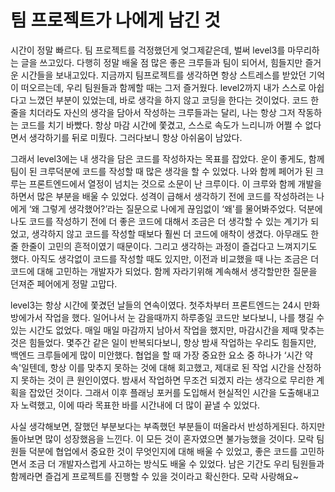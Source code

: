 # 팀 프로젝트가 나에게 남긴 것

시간이 정말 빠르다. 팀 프로젝트를 걱정했던게 엊그제같은데, 벌써 level3를 마무리하는 글을 쓰고있다.
다행히 정말 배울 점 많은 좋은 크루들과 팀이 되어서, 힘들지만 즐거운 시간들을 보내고있다. 지금까지 팀프로젝트를 생각하면 항상 스트레스를 받았던 기억이 떠오르는데, 우리 팀원들과 함께할 때는 그저 즐거웠다. 
level2까지 내가 스스로 아쉽다고 느꼈던 부분이 있었는데, 바로 생각을 하지 않고 코딩을 한다는 것이었다. 코드 한줄을 치더라도 자신의 생각을 담아서 작성하는 크루들과는 달리, 나는 항상 그저 작동하는 코드를 치기 바빴다. 항상 마감 시간에 쫓겼고, 스스로 속도가 느리니까 어쩔 수 없다면서 생각하기를 뒤로 미뤘다. 그러다보니 항상 아쉬움이 남았다. 

그래서 level3에는 내 생각을 담은 코드를 작성하자는 목표를 잡았다. 운이 좋게도, 함께 팀이 된 크루덕분에 코드를 작성할 때 많은 생각을 할 수 있었다. 나와 함께 페어가 된 크루는 프론트엔드에서 열정이 넘치는 것으로 소문이 난 크루이다. 이 크루와 함께 개발을 하면서 많은 부분을 배울 수 있었다. 성격이 급해서 생각하기 전에 코드를 작성하려는 나에게 ‘왜 그렇게 생각했어?’라는 질문으로 나에게 끊임없이 ‘왜'를 물어봐주었다. 덕분에 나도 코드를 작성하기 전에 더 좋은 코드에 대해서 조금은 더 생각할 수 있는 계기가 되었고, 생각하지 않고 코드를 작성할 때보다 훨씬 더 코드에 애착이 생겼다. 아무래도 한줄 한줄이 고민의 흔적이였기 때문이다. 그리고 생각하는 과정이 즐겁다고 느껴지기도 했다. 아직도 생각없이 코드를 작성할 때도 있지만, 이전과 비교했을 때 나는 조금은 더 코드에 대해 고민하는 개발자가 되었다. 함께 자라기위해 계속해서 생각할만한 질문을 던져준 페어에게 정말 고맙다. 

level3는 항상 시간에 쫓겼던 날들의 연속이였다. 첫주차부터 프론트엔드는 24시 만화방에가서 작업을 했다. 일어나서 눈 감을때까지 하루종일 코드만 보다보니, 나를 챙길 수 있는 시간도 없었다. 매일 매일 마감까지 남아서 작업을 했지만, 마감시간을 제때 맞추는 것은 힘들었다. 몇주간 같은 일이 반복되다보니, 항상 밤새 작업하는 우리도 힘들지만, 백엔드 크루들에게 많이 미안했다. 협업을 할 때 가장 중요한 요소 중 하나가 ‘시간 약속'일텐데, 항상 이를 맞추지 못하는 것에 대해 회고했고, 제대로 된 작업 시간을 산정하지 못하는 것이 큰 원인이였다. 밤새서 작업하면 무조건 되겠지 라는 생각으로 무리한 계획을 잡았던 것이다. 그래서 이후 플래닝 포커를 도입해서 현실적인 시간을 도출해내고자 노력했고, 이에 따라 목표한 바를 시간내에 더 많이 끝낼 수 있었다. 

사실 생각해보면, 잘했던 부분보다는 부족했던 부분들이 떠올라서 반성하게된다. 하지만 돌아보면 많이 성장했음을 느낀다. 이 모든 것이 혼자였으면 불가능했을 것이다. 모락 팀원들 덕분에 협업에서 중요한 것이 무엇인지에 대해 배울 수 있었고, 좋은 코드를 고민하면서 조금 더 개발자스럽게 사고하는 방식도 배울 수 있었다. 남은 기간도 우리 팀원들과 함께라면 즐겁게 프로젝트를 진행할 수 있을 것이라고 확신한다. 모락 사랑해요~
